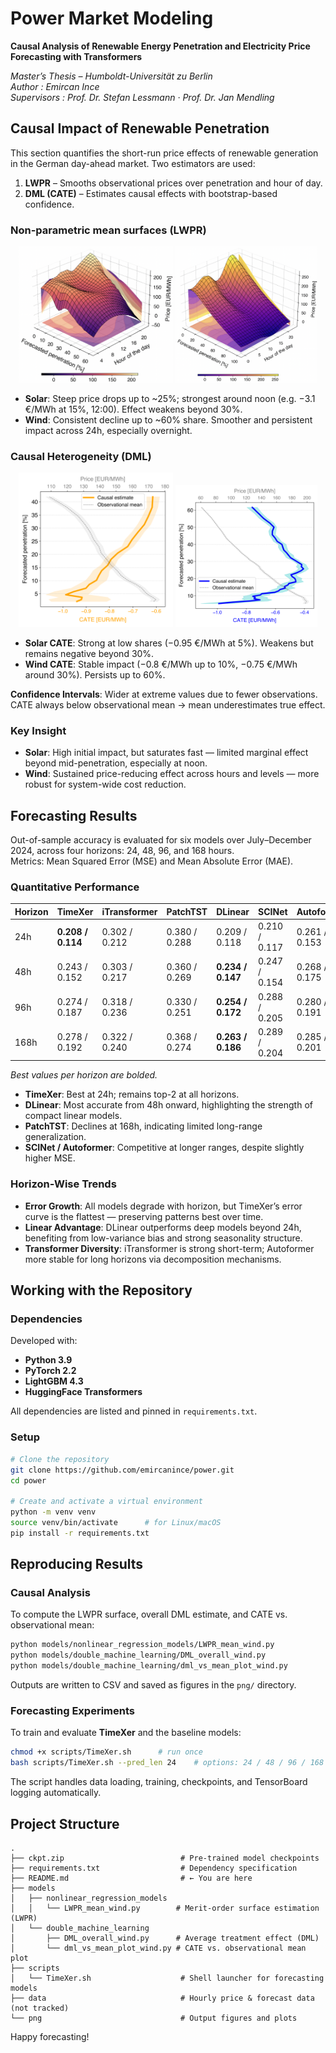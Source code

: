 # Power Market Modeling
**Causal Analysis of Renewable Energy Penetration and Electricity Price Forecasting with Transformers**

*Master’s Thesis – Humboldt-Universität zu Berlin*  
*Author : Emircan Ince*  
*Supervisors : Prof. Dr. Stefan Lessmann · Prof. Dr. Jan Mendling*

## Causal Impact of Renewable Penetration

This section quantifies the short-run price effects of renewable generation in the German day-ahead market. Two estimators are used:

1. **LWPR** – Smooths observational prices over penetration and hour of day.
2. **DML (CATE)** – Estimates causal effects with bootstrap-based confidence.


### Non-parametric mean surfaces (LWPR)

<p align="center">
  <img src="png/solar_2.png" alt="Solar LWPR" width="49%"/>
  <img src="png/wind_2.png" alt="Wind LWPR" width="45%"/>
</p>


- **Solar**: Steep price drops up to ~25%; strongest around noon (e.g. −3.1 €/MWh at 15%, 12:00). Effect weakens beyond 30%.
- **Wind**: Consistent decline up to ~60% share. Smoother and persistent impact across 24h, especially overnight.

### Causal Heterogeneity (DML)

<p align="center">
  <img src="png/mean_vs_cate_solar.png" alt="Solar LWPR" width="49%"/>
  <img src="png/mean_vs_cate_wind.png" alt="Wind LWPR" width="45%"/>
</p>

- **Solar CATE**: Strong at low shares (−0.95 €/MWh at 5%). Weakens but remains negative beyond 30%.
- **Wind CATE**: Stable impact (−0.8 €/MWh up to 10%, −0.75 €/MWh around 30%). Persists up to 60%.

**Confidence Intervals**: Wider at extreme values due to fewer observations. CATE always below observational mean → mean underestimates true effect.

### Key Insight

- **Solar**: High initial impact, but saturates fast — limited marginal effect beyond mid-penetration, especially at noon.
- **Wind**: Sustained price-reducing effect across hours and levels — more robust for system-wide cost reduction.

## Forecasting Results

Out-of-sample accuracy is evaluated for six models over July–December 2024, across four horizons: 24, 48, 96, and 168 hours.  
Metrics: Mean Squared Error (MSE) and Mean Absolute Error (MAE).

### Quantitative Performance

| Horizon | TimeXer | iTransformer | PatchTST | DLinear | SCINet | Autoformer |
|---------|---------|--------------|----------|---------|--------|-------------|
| 24h     | **0.208 / 0.114** | 0.302 / 0.212 | 0.380 / 0.288 | 0.209 / 0.118 | 0.210 / 0.117 | 0.261 / 0.153 |
| 48h     | 0.243 / 0.152 | 0.303 / 0.217 | 0.360 / 0.269 | **0.234 / 0.147** | 0.247 / 0.154 | 0.268 / 0.175 |
| 96h     | 0.274 / 0.187 | 0.318 / 0.236 | 0.330 / 0.251 | **0.254 / 0.172** | 0.288 / 0.205 | 0.280 / 0.191 |
| 168h    | 0.278 / 0.192 | 0.322 / 0.240 | 0.368 / 0.274 | **0.263 / 0.186** | 0.289 / 0.204 | 0.285 / 0.201 |

*Best values per horizon are bolded.*

- **TimeXer**: Best at 24h; remains top-2 at all horizons.
- **DLinear**: Most accurate from 48h onward, highlighting the strength of compact linear models.
- **PatchTST**: Declines at 168h, indicating limited long-range generalization.
- **SCINet / Autoformer**: Competitive at longer ranges, despite slightly higher MSE.

### Horizon-Wise Trends

- **Error Growth**: All models degrade with horizon, but TimeXer’s error curve is the flattest — preserving patterns best over time.
- **Linear Advantage**: DLinear outperforms deep models beyond 24h, benefiting from low-variance bias and strong seasonality structure.
- **Transformer Diversity**: iTransformer is strong short-term; Autoformer more stable for long horizons via decomposition mechanisms.

## Working with the Repository

### Dependencies

Developed with:

- **Python 3.9**  
- **PyTorch 2.2**  
- **LightGBM 4.3**  
- **HuggingFace Transformers**

All dependencies are listed and pinned in `requirements.txt`.

### Setup

```bash
# Clone the repository
git clone https://github.com/emircanince/power.git
cd power

# Create and activate a virtual environment
python -m venv venv
source venv/bin/activate      # for Linux/macOS
pip install -r requirements.txt
```

## Reproducing Results

### Causal Analysis

To compute the LWPR surface, overall DML estimate, and CATE vs. observational mean:

```bash
python models/nonlinear_regression_models/LWPR_mean_wind.py
python models/double_machine_learning/DML_overall_wind.py
python models/double_machine_learning/dml_vs_mean_plot_wind.py
```

Outputs are written to CSV and saved as figures in the `png/` directory.

### Forecasting Experiments

To train and evaluate **TimeXer** and the baseline models:

```bash
chmod +x scripts/TimeXer.sh      # run once
bash scripts/TimeXer.sh --pred_len 24    # options: 24 / 48 / 96 / 168
```

The script handles data loading, training, checkpoints, and TensorBoard logging automatically.


## Project Structure

```text
.
├── ckpt.zip                          # Pre-trained model checkpoints
├── requirements.txt                  # Dependency specification
├── README.md                         # ← You are here
├── models
│   ├── nonlinear_regression_models
│   │   └── LWPR_mean_wind.py        # Merit-order surface estimation (LWPR)
│   └── double_machine_learning
│       ├── DML_overall_wind.py      # Average treatment effect (DML)
│       └── dml_vs_mean_plot_wind.py # CATE vs. observational mean plot
├── scripts
│   └── TimeXer.sh                    # Shell launcher for forecasting models
├── data                              # Hourly price & forecast data (not tracked)
└── png                               # Output figures and plots
```

Happy forecasting!